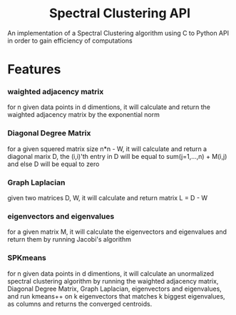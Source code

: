 <h1 align="center">
  <br>
  Spectral Clustering API
  <br>
</h1>

An implementation of a Spectral Clustering algorithm using C to Python API in order to gain efficiency of computations 

<h1 align="left">
Features

### waighted adjacency matrix
for n given data points in d dimentions, it will calculate and return the waighted adjacency matrix by the exponential norm

### Diagonal Degree Matrix
for a given squered matrix size n*n - W, it will calculate and return a diagonal marix D, the (i,i)'th entry in D will be equal to 
sum(j=1,...,n) + M(i,j) and else D will be equal to zero

### Graph Laplacian
given two matrices D, W, it will calculate and return matrix L = D - W

### eigenvectors and eigenvalues
for a given matrix M, it will calculate the eigenvectors and eigenvalues and return them by running Jacobi's algorithm

### SPKmeans
for n given data points in d dimentions, it will calculate an unormalized spectral clustering algorithm by running the waighted adjacency matrix, Diagonal Degree Matrix, Graph Laplacian, eigenvectors and eigenvalues, and run kmeans++ on k eigenvectors that matches k biggest eigenvalues, as columns and returns the converged centroids.

